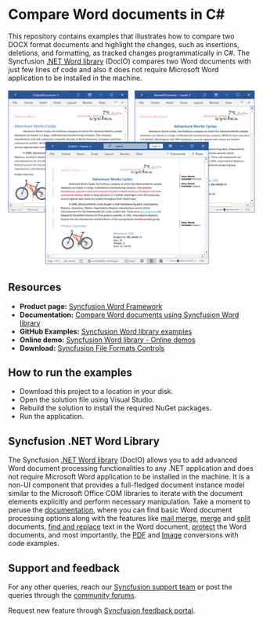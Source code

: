 # Compare Word documents in C#

This repository contains examples that illustrates how to compare two DOCX format documents and highlight the changes, such as insertions, deletions, and formatting, as tracked changes programmatically in C#. The Syncfusion [.NET&nbsp;Word library](https://www.syncfusion.com/document-processing/word-framework/net/word-library?utm_source=github&utm_medium=listing&utm_campaign=compare-word-documents-examples) (DocIO) compares two Word documents with just few lines of code and also it does not require Microsoft Word application to be installed in the machine.

<p align="center"> 
<img src="Images/Compare-Word-documents.png" alt="Compare Word documents in C#"/> 
</p>

## Resources

- **Product page:** [Syncfusion Word Framework](https://www.syncfusion.com/document-processing/word-framework/net?utm_source=github&utm_medium=listing&utm_campaign=compare-word-documents-examples)
- **Documentation:** [Compare Word documents using Syncfusion Word library](https://help.syncfusion.com/file-formats/docio/compare-word-documents)
- **GitHub Examples:** [Syncfusion Word library examples](https://github.com/SyncfusionExamples/DocIO-Examples)
- **Online demo:** [Syncfusion Word library - Online demos](https://ej2.syncfusion.com/aspnetcore/DocIO/SalesInvoice?utm_source=github&utm_medium=listing&utm_campaign=compare-word-documents-examples)
- **Download:** [Syncfusion File Formats Controls](https://www.syncfusion.com/sales/teamlicense?utm_source=github&utm_medium=listing&utm_campaign=compare-word-documents-examples)

## How to run the examples

- Download this project to a location in your disk.
- Open the solution file using Visual Studio.
- Rebuild the solution to install the required NuGet packages.
- Run the application.

## Syncfusion .NET Word Library
The Syncfusion [.NET Word library](https://www.syncfusion.com/document-processing/word-framework/net/word-library?utm_source=github&utm_medium=listing&utm_campaign=compare-word-documents-examples) (DocIO) allows you to add advanced Word document processing functionalities to any .NET application and does not require Microsoft Word application to be installed in the machine. It is a non-UI component that provides a full-fledged document instance model similar to the Microsoft Office COM libraries to iterate with the document elements explicitly and perform necessary manipulation. Take a moment to peruse the [documentation](https://help.syncfusion.com/file-formats/docio/getting-started), where you can find basic Word document processing options along with the features like [mail merge](https://help.syncfusion.com/file-formats/docio/working-with-mail-merge), [merge](https://help.syncfusion.com/file-formats/docio/word-document/merging-word-documents) and [split](https://help.syncfusion.com/file-formats/docio/word-document/split-word-documents) documents, [find and replace](https://help.syncfusion.com/file-formats/docio/working-with-find-and-replace) text in the Word document, [protect](https://help.syncfusion.com/file-formats/docio/working-with-security) the Word documents, and most importantly, the [PDF](https://help.syncfusion.com/file-formats/docio/word-to-pdf) and [Image](https://help.syncfusion.com/file-formats/docio/word-to-image) conversions with code examples.

## Support and feedback
For any other queries, reach our [Syncfusion support team](https://support.syncfusion.com/?utm_source=github&utm_medium=listing&utm_campaign=compare-word-documents-examples) or post the queries through the [community forums](https://www.syncfusion.com/forums?utm_source=github&utm_medium=listing&utm_campaign=compare-word-documents-examples).

Request new feature through [Syncfusion feedback portal](https://www.syncfusion.com/feedback?utm_source=github&utm_medium=listing&utm_campaign=compare-word-documents-examples).